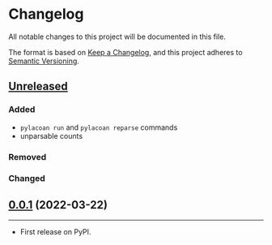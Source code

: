 # Changelog
All notable changes to this project will be documented in this file.

The format is based on [Keep a Changelog](https://keepachangelog.com/en/1.0.0/),
and this project adheres to [Semantic Versioning](https://semver.org/spec/v2.0.0.html).

## [Unreleased]

### Added
* `pylacoan run` and `pylacoan reparse` commands
* unparsable counts

### Removed

### Changed

## [0.0.1] (2022-03-22)
------------------

* First release on PyPI.


[Unreleased]: https://github.com/fmatter/pylacoan/compare/v1.0.0...HEAD
[0.0.1]: https://github.com/fmatter/pylacoan/releases/tag/v0.0.1

